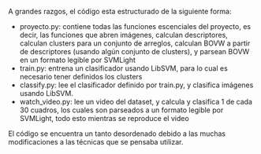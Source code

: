 A grandes razgos, el código esta estructurado de la siguiente forma:
- proyecto.py: contiene todas las funciones escenciales del proyecto, es decir, las funciones que abren imágenes, calculan descriptores, calculan clusters para un conjunto de arreglos, calculan BOVW a partir de  descriptores (usando algún conjunto de clusters), y parsean BOVW en un formato legible por SVMLight
- train.py: entrena un clasificador usando LibSVM, para lo cual es necesario tener definidos los clusters
- classify.py: lee el clasificador definido por train.py, y clasifica imágenes usando LibSVM.
- watch_video.py: lee un video del dataset, y calcula y clasifica 1 de cada 30 cuadros, los cuales son parseados a un formato legible por SVMLight, todo esto mientras se reproduce el video

El código se encuentra un tanto desordenado debido a las muchas modificaciones a las técnicas que se pensaba utilizar.
